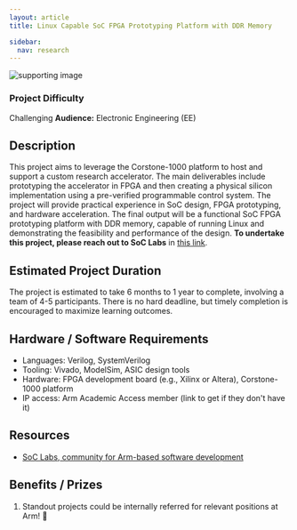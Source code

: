 ```yaml
---
layout: article
title: Linux Capable SoC FPGA Prototyping Platform with DDR Memory 

sidebar:
  nav: research
---
```

![supporting image]()

### Project Difficulty
Challenging
**Audience:** Electronic Engineering (EE)

## Description
This project aims to leverage the Corstone-1000 platform to host and support a custom research accelerator. The main deliverables include prototyping the accelerator in FPGA and then creating a physical silicon implementation using a pre-verified programmable control system. The project will provide practical experience in SoC design, FPGA prototyping, and hardware acceleration. The final output will be a functional SoC FPGA prototyping platform with DDR memory, capable of running Linux and demonstrating the feasibility and performance of the design. **To undertake this project, please reach out to SoC Labs** in [this link](https://soclabs.org/).

## Estimated Project Duration
The project is estimated to take 6 months to 1 year to complete, involving a team of 4-5 participants. There is no hard deadline, but timely completion is encouraged to maximize learning outcomes.

## Hardware / Software Requirements
- Languages: Verilog, SystemVerilog
- Tooling: Vivado, ModelSim, ASIC design tools
- Hardware: FPGA development board (e.g., Xilinx or Altera), Corstone-1000 platform
- IP access: Arm Academic Access member (link to get if they don't have it)

## Resources

- [SoC Labs, community for Arm-based software development](https://soclabs.org/)


## Benefits / Prizes

1. Standout projects could be internally referred for relevant positions at Arm! :page_with_curl: